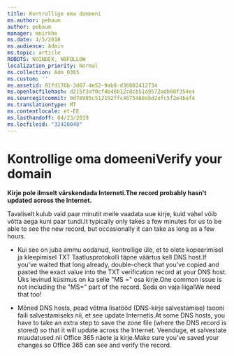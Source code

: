 ```yaml
---
title: Kontrollige oma domeeni
ms.author: pebaum
author: pebaum
manager: mnirkhe
ms.date: 4/5/2018
ms.audience: Admin
ms.topic: article
ROBOTS: NOINDEX, NOFOLLOW
localization_priority: Normal
ms.collection: Adm_O365
ms.custom: ''
ms.assetid: 81fd176b-3d67-4e52-9ab8-d36602412734
ms.openlocfilehash: d215f3af0cf4b46b12c8cb51a9572adb00f354e4
ms.sourcegitcommit: 9d78905c512192ffc4675468abd2efc5f2e4baf4
ms.translationtype: MT
ms.contentlocale: et-EE
ms.lasthandoff: 04/23/2019
ms.locfileid: "32420048"
---
```

# <a name="verify-your-domain"></a><span data-ttu-id="adaf7-102">Kontrollige oma domeeni</span><span class="sxs-lookup"><span data-stu-id="adaf7-102">Verify your domain</span></span>

 <span data-ttu-id="adaf7-103">**Kirje pole ilmselt värskendada Interneti.**</span><span class="sxs-lookup"><span data-stu-id="adaf7-103">**The record probably hasn't updated across the Internet.**</span></span>
  
<span data-ttu-id="adaf7-104">Tavaliselt kulub vaid paar minutit meile vaadata uue kirje, kuid vahel võib võtta aega kuni paar tundi.</span><span class="sxs-lookup"><span data-stu-id="adaf7-104">It typically only takes a few minutes for us to be able to see the new record, but occasionally it can take as long as a few hours.</span></span> 
  
- <span data-ttu-id="adaf7-105">Kui see on juba ammu oodanud, kontrollige üle, et te olete kopeerimisel ja kleepimisel TXT Taatlusprotokolli täpne väärtus kell DNS host.</span><span class="sxs-lookup"><span data-stu-id="adaf7-105">If you've waited that long already, double-check that you've copied and pasted the exact value into the TXT verification record at your DNS host.</span></span> <span data-ttu-id="adaf7-106">Üks levinud küsimus on ka selle "MS =" osa kirje.</span><span class="sxs-lookup"><span data-stu-id="adaf7-106">One common issue is not including the "MS=" part of the record.</span></span> <span data-ttu-id="adaf7-107">Seda on vaja liiga!</span><span class="sxs-lookup"><span data-stu-id="adaf7-107">We need that too!</span></span>
    
- <span data-ttu-id="adaf7-108">Mõned DNS hosts, pead võtma lisatööd (DNS-kirje salvestamise) tsooni faili salvestamiseks nii, et see update Internetis.</span><span class="sxs-lookup"><span data-stu-id="adaf7-108">At some DNS hosts, you have to take an extra step to save the zone file (where the DNS record is stored) so that it will update across the Internet.</span></span> <span data-ttu-id="adaf7-109">Veenduge, et salvestate muudatused nii Office 365 näete ja kirje.</span><span class="sxs-lookup"><span data-stu-id="adaf7-109">Make sure you've saved your changes so Office 365 can see and verify the record.</span></span>
    


